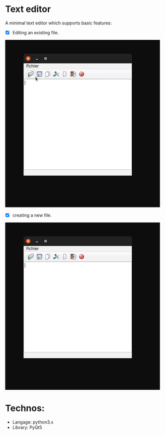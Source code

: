 # Text editor
A minimal text editor which supports basic features:
- [x] Editing an existing file.

![](assets/lecture.gif)

- [x] creating a new file.

![](assets/ecriture.gif)

# Technos:
- Langage: python3.x
- Library: PyQt5
